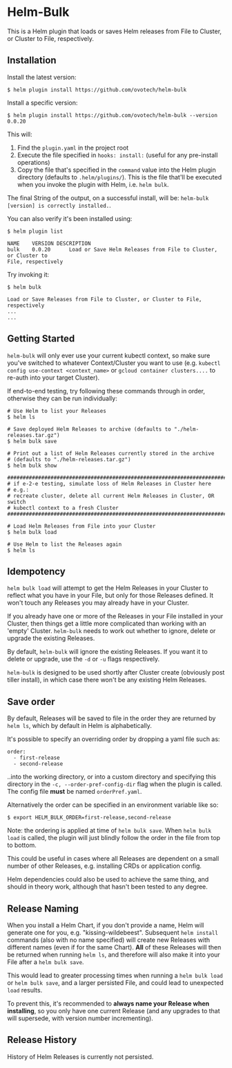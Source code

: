 # Helm-Bulk

This is a Helm plugin that loads or saves Helm releases from File to Cluster,
or Cluster to File, respectively.

## Installation

Install the latest version:

```shell
$ helm plugin install https://github.com/ovotech/helm-bulk
```

Install a specific version:

```shell
$ helm plugin install https://github.com/ovotech/helm-bulk --version 0.0.20
```

This will:

1. Find the `plugin.yaml` in the project root
2. Execute the file specified in `hooks: install:` (useful for any pre-install
  operations)
3. Copy the file that's specified in the `command` value into the Helm plugin
directory (defaults to `.helm/plugins/`). This is the file that'll be executed
when you invoke the plugin with Helm, i.e. `helm bulk`.

The final String of the output, on a successful install, will be:
`helm-bulk [version] is correctly installed.`.


You can also verify it's been installed using:

```
$ helm plugin list                                     

NAME	VERSION	DESCRIPTION
bulk	0.0.20  	Load or Save Helm Releases from File to Cluster, or Cluster to
File, respectively
```

Try invoking it:

```
$ helm bulk

Load or Save Releases from File to Cluster, or Cluster to File, respectively
...
...
```

## Getting Started

`helm-bulk` will only ever use your current kubectl context, so make sure
you've switched to whatever Context/Cluster you want to use (e.g. `kubectl
  config use-context <context_name>` or `gcloud container clusters....` to
  re-auth into your target Cluster).

If end-to-end testing, try following these commands through in order, otherwise
they can be run individually:

```
# Use Helm to list your Releases
$ helm ls

# Save deployed Helm Releases to archive (defaults to "./helm-releases.tar.gz")
$ helm bulk save

# Print out a list of Helm Releases currently stored in the archive
# (defaults to "./helm-releases.tar.gz")
$ helm bulk show

###############################################################################
# if e-2-e testing, simulate loss of Helm Releases in Cluster here
# e.g.:
# recreate cluster, delete all current Helm Releases in Cluster, OR switch
# kubectl context to a fresh Cluster
###############################################################################

# Load Helm Releases from File into your Cluster
$ helm bulk load

# Use Helm to list the Releases again
$ helm ls
```

## Idempotency

`helm bulk load` will attempt to get the Helm Releases in your Cluster to
reflect what you have in your File, but only for those Releases defined. It
won't touch any Releases you may already have in your Cluster.

If you already have one or more of the Releases in your File installed in your
Cluster, then things get a little more complicated than working with an 'empty'
Cluster. `helm-bulk` needs to work out whether to ignore, delete or upgrade the
existing Releases.

By default, `helm-bulk` will ignore the existing Releases. If you want it to
delete or upgrade, use the `-d` or `-u` flags respectively.

`helm-bulk` is designed to be used shortly after Cluster create (obviously post
  tiller install), in which case there won't be any existing Helm Releases.

## Save order

By default, Releases will be saved to file in the order they are returned by
`helm ls`, which by default in Helm is alphabetically.

It's possible to specify an overriding order by dropping a yaml file such as:

```
order:
  - first-release
  - second-release
```

..into the working directory, or into a custom directory and specifying this
directory in the `-c, --order-pref-config-dir` flag when the plugin is called.
The config file **must** be named `orderPref.yaml`.

Alternatively the order can be specified in an environment variable like so:

```
$ export HELM_BULK_ORDER=first-release,second-release
```

Note: the ordering is applied at time of `helm bulk save`. When `helm bulk load`
is called, the plugin will just blindly follow the order in the file from top
to bottom.

This could be useful in cases where all Releases are dependent on a small number
of other Releases, e.g. installing CRDs or application config.

Helm dependencies could also be used to achieve the same thing, and should in
theory work, although that hasn't been tested to any degree.

## Release Naming

When you install a Helm Chart, if you don't provide a name, Helm will generate
one for you, e.g. "kissing-wildebeest". Subsequent `helm install` commands
(also with no name specified) will create new Releases with different names
(even if for the same Chart). **All** of these Releases will then be returned
when running `helm ls`, and therefore will also make it into your File after a
`helm bulk save`.

This would lead to greater processing times when running a `helm bulk load` or
`helm bulk save`, and a larger persisted File, and could lead to unexpected
`load` results.

To prevent this, it's recommended to **always name your Release when
installing**, so you only have one current Release (and any upgrades to that
will supersede, with version number incrementing).

## Release History

History of Helm Releases is currently not persisted.
